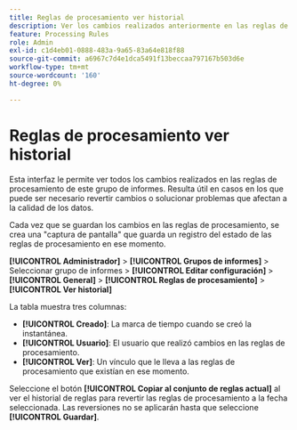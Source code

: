 ```yaml
---
title: Reglas de procesamiento ver historial
description: Ver los cambios realizados anteriormente en las reglas de procesamiento.
feature: Processing Rules
role: Admin
exl-id: c1d4eb01-0888-483a-9a65-83a64e818f88
source-git-commit: a6967c7d4e1dca5491f13beccaa797167b503d6e
workflow-type: tm+mt
source-wordcount: '160'
ht-degree: 0%

---
```


# Reglas de procesamiento ver historial

Esta interfaz le permite ver todos los cambios realizados en las reglas de procesamiento de este grupo de informes. Resulta útil en casos en los que puede ser necesario revertir cambios o solucionar problemas que afectan a la calidad de los datos.

Cada vez que se guardan los cambios en las reglas de procesamiento, se crea una &quot;captura de pantalla&quot; que guarda un registro del estado de las reglas de procesamiento en ese momento.

**[!UICONTROL Administrador]** > **[!UICONTROL Grupos de informes]** > Seleccionar grupo de informes > **[!UICONTROL Editar configuración]** > **[!UICONTROL General]** > **[!UICONTROL Reglas de procesamiento]** > **[!UICONTROL Ver historial]**

La tabla muestra tres columnas:

* **[!UICONTROL Creado]**: La marca de tiempo cuando se creó la instantánea.
* **[!UICONTROL Usuario]**: El usuario que realizó cambios en las reglas de procesamiento.
* **[!UICONTROL Ver]**: Un vínculo que le lleva a las reglas de procesamiento que existían en ese momento.

Seleccione el botón **[!UICONTROL Copiar al conjunto de reglas actual]** al ver el historial de reglas para revertir las reglas de procesamiento a la fecha seleccionada. Las reversiones no se aplicarán hasta que seleccione **[!UICONTROL Guardar]**.

